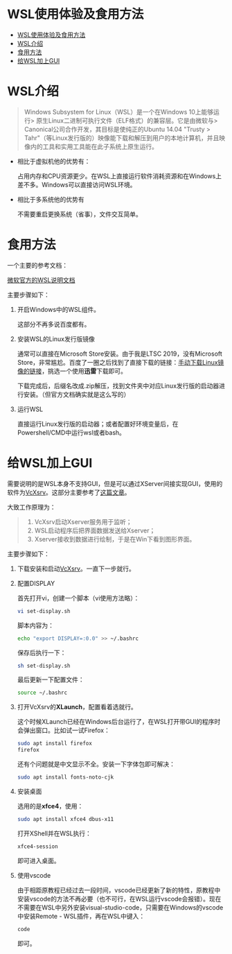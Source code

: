 # WSL使用体验及食用方法

- [WSL使用体验及食用方法](#wsl使用体验及食用方法)
- [WSL介绍](#wsl介绍)
- [食用方法](#食用方法)
- [给WSL加上GUI](#给wsl加上gui)

# WSL介绍
> Windows Subsystem for Linux（WSL）是一个在Windows 10上能够运行> 原生Linux二进制可执行文件（ELF格式）的兼容层。它是由微软与> Canonical公司合作开发，其目标是使纯正的Ubuntu 14.04 "Trusty > Tahr"（等Linux发行版的）映像能下载和解压到用户的本地计算机，并且映像内的工具和实用工具能在此子系统上原生运行。

- 相比于虚拟机他的优势有：

    占用内存和CPU资源更少。在WSL上直接运行软件消耗资源和在Windows上差不多。Windows可以直接访问WSL环境。

- 相比于多系统他的优势有 

    不需要重启更换系统（省事），文件交互简单。

# 食用方法
一个主要的参考文档：

[微软官方的WSL说明文档](https://docs.microsoft.com/en-us/windows/wsl/install-on-server)

主要步骤如下：

1. 开启Windows中的WSL组件。

    这部分不再多说百度都有。

2. 安装WSL的Linux发行版镜像

    通常可以直接在Microsoft Store安装。由于我是LTSC 2019，没有Microsoft Store，非常尴尬。百度了一圈之后找到了直接下载的链接：[手动下载Linux镜像的链接](https://docs.microsoft.com/en-us/windows/wsl/install-manual)，挑选一个使用**迅雷**下载即可。

    下载完成后，后缀名改成.zip解压，找到文件夹中对应Linux发行版的启动器进行安装。（但官方文档确实就是这么写的）

3. 运行WSL

    直接运行Linux发行版的启动器；或者配置好环境变量后，在Powershell/CMD中运行wsl或者bash。

# 给WSL加上GUI
需要说明的是WSL本身不支持GUI，但是可以通过XServer间接实现GUI，使用的软件为[VcXsrv](https://sourceforge.net/projects/vcxsrv/)。这部分主要参考了[这篇文章](https://blog.csdn.net/w_weilan/article/details/82862913)。

大致工作原理为：
> 1. VcXsrv启动Xserver服务用于监听；
> 2. WSL启动程序后把界面数据发送给Xserver；
> 3. Xserver接收到数据进行绘制，于是在Win下看到图形界面。

主要步骤如下：
1. 下载安装和启动[VcXsrv](https://sourceforge.net/projects/vcxsrv/)。一直下一步就行。
   
2. 配置DISPLAY
   
    首先打开vi，创建一个脚本（vi使用方法略）：
    ```bash
    vi set-display.sh
    ```

    脚本内容为：
    ```bash
    echo "export DISPLAY=:0.0" >> ~/.bashrc
    ```

    保存后执行一下：
    ```bash
    sh set-display.sh
    ```

    最后更新一下配置文件：
    ```bash
    source ~/.bashrc
    ```

3. 打开VcXsrv的**XLaunch**，配置看着选就行。

    这个时候XLaunch已经在Windows后台运行了，在WSL打开带GUI的程序时会弹出窗口。比如试一试Firefox：
    ```bash
    sudo apt install firefox
    firefox
    ```
    还有个问题就是中文显示不全。安装一下字体包即可解决：
    ```bash
    sudo apt install fonts-noto-cjk
    ```

4. 安装桌面
   
    选用的是**xfce4**，使用：
    ```bash
    sudo apt install xfce4 dbus-x11
    ```

    打开XShell并在WSL执行：
    ```bash
    xfce4-session
    ```
    即可进入桌面。

5. 使用vscode
   
    由于相距原教程已经过去一段时间，vscode已经更新了新的特性，原教程中安装vscode的方法不再必要（也不可行，在WSL运行vscode会报错）。现在不需要在WSL中另外安装visual-studio-code，只需要在Windows的vscode中安装Remote - WSL插件，再在WSL中键入：
    ```bash
    code
    ```
    即可。